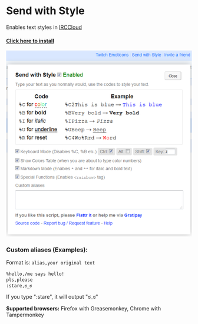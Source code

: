 # Send with Style
Enables text styles in [IRCCloud](https://www.irccloud.com/)

#### [Click here to install](https://github.com/dogancelik/irccloud-sws/raw/master/send_with_style.user.js)

![Screenshot](extras/screenshot.png)

### Custom aliases (Examples):
Format is: `alias,your original text`

```
%hello,/me says hello!
pls,please
:stare,ಠ_ಠ
```

If you type ":stare", it will output "ಠ_ಠ"

**Supported browsers:** Firefox with Greasemonkey, Chrome with Tampermonkey